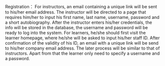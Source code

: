 Registration：
For instructors, an email containing a unique link will be sent to his/her email address. The instructor will be directed to a page that requires him/her to input his first name, last name, username, password and a short autobiography. After the instructor enters his/her credentials, the info will be stored in the database, the username and password will be ready to log into the system. For learners, he/she should first visit the learner homepage, where he/she will be asked to input his/her staff ID. After confirmation of the validity of his ID, an email with a unique link will be send to his/her company email address. The later process will be similar to that of instructors. Apart from that the learner only need to specify a username and a password.
